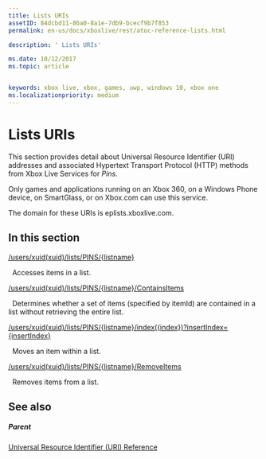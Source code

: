 ```yaml
---
title: Lists URIs
assetID: 84dcbd11-86a0-8a1e-7db9-bcecf9b7f853
permalink: en-us/docs/xboxlive/rest/atoc-reference-lists.html

description: ' Lists URIs'

ms.date: 10/12/2017
ms.topic: article


keywords: xbox live, xbox, games, uwp, windows 10, xbox one
ms.localizationpriority: medium
---
```



# Lists URIs
 
This section provides detail about Universal Resource Identifier (URI) addresses and associated Hypertext Transport Protocol (HTTP) methods from Xbox Live Services for *Pins*.
 
Only games and applications running on an Xbox 360, on a Windows Phone device, on SmartGlass, or on Xbox.com can use this service.
 
The domain for these URIs is eplists.xboxlive.com.
 
<a id="ID4EPB"></a>

 
## In this section

[/users/xuid(xuid)/lists/PINS/{listname}](uri-usersxuidlistspinslistname.md)

&nbsp;&nbsp;Accesses items in a list.

[/users/xuid(xuid)/lists/PINS/{listname}/ContainsItems](uri-usersxuidlistspinslistnamecontainsitems.md)

&nbsp;&nbsp;Determines whether a set of items (specified by itemId) are contained in a list without retrieving the entire list.

[/users/xuid(xuid)/lists/PINS/{listname}/index({index})?insertIndex={insertIndex}](uri-usersxuidlistspinslistnameindex.md)

&nbsp;&nbsp;Moves an item within a list.

[/users/xuid(xuid)/lists/PINS/{listname}/RemoveItems](uri-usersxuidlistspinslistnameremoveitems.md)

&nbsp;&nbsp;Removes items from a list.
 
<a id="ID4E5B"></a>

 
## See also
 
<a id="ID4EAC"></a>

 
##### Parent 

[Universal Resource Identifier (URI) Reference](../atoc-xboxlivews-reference-uris.md)

   